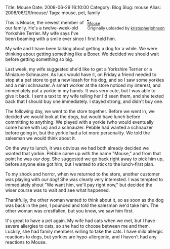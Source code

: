 Title: Mouse
Date: 2008-06-29 16:10:00
Category: Blog
Slug: mouse
Alias: 2008/06/29/mouse/
Tags: mouse, pet, family


<div style="float: right; margin-left: 10px; margin-bottom: 10px;"><a href="http://www.flickr.com/photos/kristopherjohnson/2619799174/" title="photo sharing"><img src="http://farm4.static.flickr.com/3233/2619799174_712e85f71d_m.jpg" alt="" style="border: solid 2px #000000;" /></a><br /><span style="font-size: 0.9em; margin-top: 0px;"><a href="http://www.flickr.com/photos/kristopherjohnson/2619799174/">Mouse</a><br />Originally uploaded by <a href="http://www.flickr.com/people/kristopherjohnson/">kristopherjohnson</a></span></div><p>
This is Mouse, the newest member of our family.  He's a twelve-week-old Yorkshire Terrier.  My wife says I've been beaming with a smile ever since I first held him.
</p>
<p>
My wife and I have been talking about getting a dog for a while.  We were thinking about getting something like a Boxer.  We decided we should wait before getting something so big.
</p>
<p>
Last week, my wife suggested she'd like to get a Yorkshire Terrier or a Miniature Schnauzer.  As luck would have it, on Friday a friend needed to stop at a pet store to get a new leash for his dog, and so I saw some yorkies and a mini schnauzer.  A smart worker at the store noticed my interest, and immediately put a yorkie in my hands.  It was very cute, but I was able to give it back.  I sent a text to my wife telling her I'd seen them, and she texted back that I should buy one immediately.  I stayed strong, and didn't buy one.
</p>
<p>
The following day, we went to the store together.  Before we went in, we decided we would look at the dogs, but would have lunch before committing to anything.  We played with a yorkie (who would eventually come home with us) and a schnauzer.  Pebble had wanted a schnauzer before going in, but the yorkie had a lot more personality.  We told the salesman we would think about it.
</p>
<p>
On the way to lunch, it was obvious we had both already decided we wanted that yorkie.  Pebble came up with the name "Mouse," and from that point he was <em>our dog</em>.  She suggested we go back right away to pick him up, before anyone else got him, but I wanted to stick to the lunch-first plan.
</p>
<p>
To my shock and horror, when we returned to the store, another customer was playing with <em>our dog</em>!  She was clearly very interested.  I was tempted to immediately shout "We want him, we'll pay right now," but decided the wiser course was to wait and see what happened.
</p>
<p>
Thankfully, the other woman wanted to think about it, so as soon as the dog was back in the pen, I pounced and told the salesman we'd take him.  The other woman was crestfallen, but you know, we saw him first.
</p>
<p>
It's great to have a pet again.  My wife had cats when we met, but I have severe allergies to cats, so she had to choose between me and them.  Luckily, she had family members willing to take the cats.  I have mild allergic reactions to dogs, but yorkies are hypo-allergenic, and I haven't had any reactions to Mouse.
</p>
